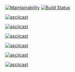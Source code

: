 [![Maintainability](https://api.codeclimate.com/v1/badges/e967466b64ebe7a6f568/maintainability)](https://codeclimate.com/github/Escudo7/project-lvl1-s500/maintainability)
[![Build Status](https://travis-ci.org/Escudo7/project-lvl1-s500.svg?branch=master)](https://travis-ci.org/Escudo7/project-lvl1-s500)

[![asciicast](https://asciinema.org/a/cWrGlwJ4tmcMc1xAKyLlJ48jM.svg)](https://asciinema.org/a/cWrGlwJ4tmcMc1xAKyLlJ48jM)

[![asciicast](https://asciinema.org/a/gj8UjHQEMxCKjUaznVUe3LjUn.svg)](https://asciinema.org/a/gj8UjHQEMxCKjUaznVUe3LjUn)

[![asciicast](https://asciinema.org/a/wI5NpQG1XNWU4qPsSIxw4oRiH.svg)](https://asciinema.org/a/wI5NpQG1XNWU4qPsSIxw4oRiH)

[![asciicast](https://asciinema.org/a/SNTF1fyaxaxN1vjGpZpeUB7X4.svg)](https://asciinema.org/a/SNTF1fyaxaxN1vjGpZpeUB7X4)

[![asciicast](https://asciinema.org/a/r6s40PVgKltPHAJ3v78nfnnBy.svg)](https://asciinema.org/a/r6s40PVgKltPHAJ3v78nfnnBy)

[![asciicast](https://asciinema.org/a/PAUPCaGqi1Cos5cSO7AAbDyQX.svg)](https://asciinema.org/a/PAUPCaGqi1Cos5cSO7AAbDyQX)